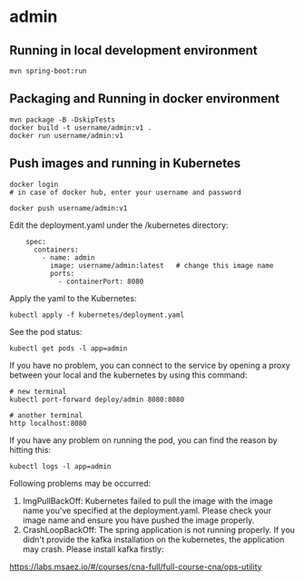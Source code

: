 # admin

## Running in local development environment

```
mvn spring-boot:run
```

## Packaging and Running in docker environment

```
mvn package -B -DskipTests
docker build -t username/admin:v1 .
docker run username/admin:v1
```

## Push images and running in Kubernetes

```
docker login 
# in case of docker hub, enter your username and password

docker push username/admin:v1
```

Edit the deployment.yaml under the /kubernetes directory:
```
    spec:
      containers:
        - name: admin
          image: username/admin:latest   # change this image name
          ports:
            - containerPort: 8080

```

Apply the yaml to the Kubernetes:
```
kubectl apply -f kubernetes/deployment.yaml
```

See the pod status:
```
kubectl get pods -l app=admin
```

If you have no problem, you can connect to the service by opening a proxy between your local and the kubernetes by using this command:
```
# new terminal
kubectl port-forward deploy/admin 8080:8080

# another terminal
http localhost:8080
```

If you have any problem on running the pod, you can find the reason by hitting this:
```
kubectl logs -l app=admin
```

Following problems may be occurred:

1. ImgPullBackOff:  Kubernetes failed to pull the image with the image name you've specified at the deployment.yaml. Please check your image name and ensure you have pushed the image properly.
1. CrashLoopBackOff: The spring application is not running properly. If you didn't provide the kafka installation on the kubernetes, the application may crash. Please install kafka firstly:

https://labs.msaez.io/#/courses/cna-full/full-course-cna/ops-utility

